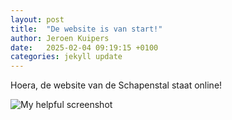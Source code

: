 ```yaml
---
layout: post
title:  "De website is van start!"
author: Jeroen Kuipers
date:   2025-02-04 09:19:15 +0100
categories: jekyll update
---
```

Hoera, de website van de Schapenstal staat online!

![My helpful screenshot]({{stite.baseurl}}/images/sheep/feest.jpg)
